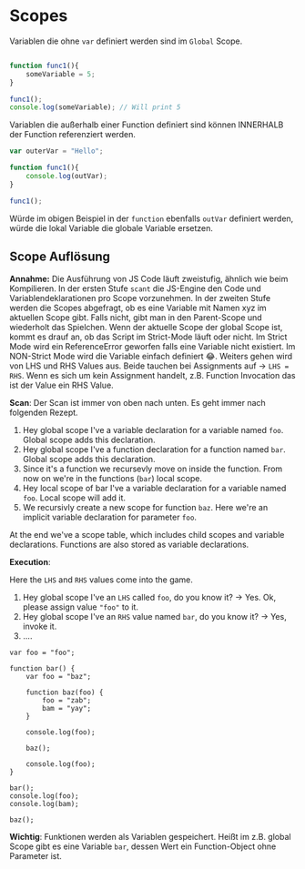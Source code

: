 # Scopes 

Variablen die ohne `var` definiert werden sind im `Global` Scope.

```javascript

function func1(){
	someVariable = 5;
}

func1();
console.log(someVariable); // Will print 5

```

Variablen die außerhalb einer Function definiert sind können INNERHALB der Function referenziert werden.

```javascript
var outerVar = "Hello";

function func1(){
	console.log(outVar);
}

func1();
```

Würde im obigen Beispiel in der `function` ebenfalls `outVar` definiert werden, würde die lokal Variable die globale Variable ersetzen.


## Scope Auflösung

**Annahme:** Die Ausführung von JS Code läuft zweistufig, ähnlich wie beim Kompilieren. In der ersten Stufe `scant` die JS-Engine den Code und Variablendeklarationen pro Scope vorzunehmen. In der zweiten Stufe werden die Scopes abgefragt, ob es eine Variable mit Namen xyz im aktuellen Scope gibt. Falls nicht, gibt man in den Parent-Scope und wiederholt das Spielchen. Wenn der aktuelle Scope der global Scope ist, kommt es drauf an, ob das Script im Strict-Mode läuft oder nicht. Im Strict Mode wird ein ReferenceError geworfen falls eine Variable nicht existiert. Im NON-Strict Mode wird die Variable einfach definiert 😂.
Weiters gehen wird von LHS und RHS Values aus. Beide tauchen bei Assignments auf -> `LHS = RHS`. Wenn es sich um kein Assignment handelt, z.B. Function Invocation das ist der Value ein RHS Value.

**Scan**: Der Scan ist immer von oben nach unten. Es geht immer nach folgenden Rezept.

1. Hey global scope I've a variable declaration for a variable named `foo`. Global scope adds this declaration.
2. Hey global scope I've a function declaration for a function named `bar`. Global scope adds this declaration.
3. Since it's a function we recursevly move on inside the function. From now on we're in the functions (`bar`) local scope. 
4. Hey local scope of bar I've a variable declaration for a variable named `foo`. Local scope will add it.
5. We recursivly create a new scope for function `baz`. Here we're an implicit variable declaration for parameter `foo`.

At the end we've a scope table, which includes child scopes and variable declarations. Functions are also stored as variable declarations.

**Execution**:

Here the `LHS` and `RHS` values come into the game. 

1. Hey global scope I've an `LHS` called `foo`, do you know it? -> Yes. Ok, please assign value `"foo"` to it.
2. Hey global scope I've an `RHS` value named `bar`, do you know it? -> Yes, invoke it.
3.  ....

```
var foo = "foo";

function bar() {
    var foo = "baz";

    function baz(foo) {
        foo = "zab";
        bam = "yay";
    }

    console.log(foo);

    baz();

    console.log(foo);
}

bar();
console.log(foo);
console.log(bam);

baz();
```

**Wichtig**: Funktionen werden als Variablen gespeichert. Heißt im z.B. global Scope gibt es eine Variable `bar`, dessen Wert ein Function-Object ohne Parameter ist.